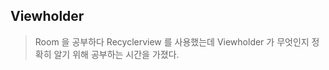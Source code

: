 ## Viewholder 
> Room 을 공부하다 Recyclerview 를 사용했는데 
> Viewholder 가 무엇인지 정확히 알기 위해 공부하는 시간을 가졌다.


### 
